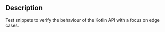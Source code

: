 ## Description

Test snippets to verify the behaviour of the Kotlin API with a focus on edge cases.

